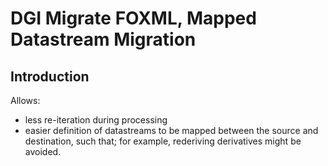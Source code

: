 # DGI Migrate FOXML, Mapped Datastream Migration

## Introduction

Allows:
- less re-iteration during processing
- easier definition of datastreams to be mapped between the source and destination, such that; for example, rederiving derivatives might be avoided.
